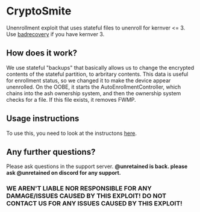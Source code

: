 # CryptoSmite
Unenrollment exploit that uses stateful files to unenroll for kernver <= 3. Use [badrecovery](https://github.com/BinBashBanana/badrecovery) if you have kernver 3.
## How does it work?
We use stateful "backups" that basically allows us to change the encrypted contents of the stateful partition, to arbritary contents. This data is useful for enrollment status, so we changed it to make the device appear unenrolled. On the OOBE, it starts the AutoEnrollmentController, which chains into the ash ownership system, and then the ownership system checks for a file. If this file exists, it removes FWMP. 

## Usage instructions
To use this, you need to look at the instructons [here](https://docs.google.com/presentation/d/1MciRMbDEb3RJomH2gYW9C5qRVjS4P92o2s4QepoCSgY/edit#slide=id.p).

## Any further questions?
Please ask questions in the support server. <b> @unretained is back. please ask @unretained on discord for any support.</b>

### WE AREN'T LIABLE NOR RESPONSIBLE FOR ANY DAMAGE/ISSUES CAUSED BY THIS EXPLOIT! DO NOT CONTACT US FOR ANY ISSUES CAUSED BY THIS EXPLOIT!
